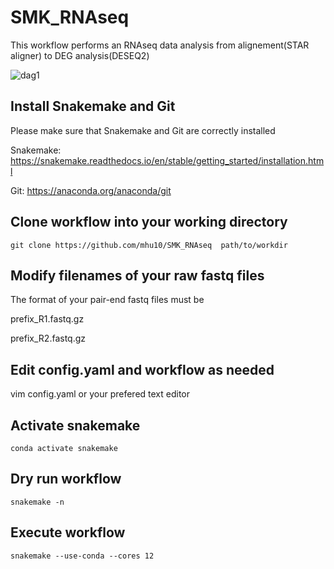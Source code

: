 # SMK_RNAseq

This workflow performs an RNAseq data analysis from alignement(STAR aligner) to DEG analysis(DESEQ2)



![dag1](https://user-images.githubusercontent.com/38729968/233199238-f3843147-9f4f-4950-bc82-afb1622abadd.svg)

## Install Snakemake and Git

Please make sure that Snakemake and Git are correctly installed

Snakemake: https://snakemake.readthedocs.io/en/stable/getting_started/installation.html

Git: https://anaconda.org/anaconda/git

## Clone workflow into your working directory
```
git clone https://github.com/mhu10/SMK_RNAseq  path/to/workdir
```

## Modify filenames of your raw fastq files
The format of your pair-end fastq files must be 

prefix_R1.fastq.gz

prefix_R2.fastq.gz

## Edit config.yaml and workflow as needed
vim config.yaml or your prefered text editor

## Activate snakemake
```
conda activate snakemake
```

## Dry run workflow
```
snakemake -n
```

## Execute workflow
```
snakemake --use-conda --cores 12
```
